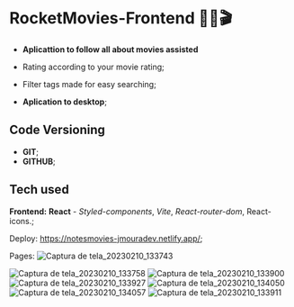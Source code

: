 # RocketMovies-Frontend ✍🏾🎬

- **Aplicattion to follow all about movies assisted**

- Rating according to your movie rating;
- Filter tags made for easy searching;

- **Aplication to desktop**;





## Code Versioning

- **GIT**;
- **GITHUB**;


## Tech used


****Frontend:**** **React** - *Styled-components*, *Vite*,
*React-router-dom*, React-icons.;

Deploy: https://notesmovies-jmouradev.netlify.app/;

Pages:
![Captura de tela_20230210_133743](https://user-images.githubusercontent.com/72841857/218150101-91e2d6b7-7956-4aa9-9ca3-b85f0f54bf0f.png)

![Captura de tela_20230210_133758](https://user-images.githubusercontent.com/72841857/218150172-279b230a-6c8c-482d-aadc-4442286586e2.png)
![Captura de tela_20230210_133900](https://user-images.githubusercontent.com/72841857/218150301-bc9f833f-37eb-4673-bcc9-a5b7bf982ad8.png)
![Captura de tela_20230210_133927](https://user-images.githubusercontent.com/72841857/218150352-f2a0bad9-2f14-4e26-850b-73ada84a4a21.png)
![Captura de tela_20230210_134050](https://user-images.githubusercontent.com/72841857/218150379-c0c6e967-33c3-45b5-829d-6554bb623ff4.png)
![Captura de tela_20230210_134057](https://user-images.githubusercontent.com/72841857/218150434-e3b57aad-fb97-4464-a6e1-d8e9ee88075b.png)
![Captura de tela_20230210_133911](https://user-images.githubusercontent.com/72841857/218150455-c56c3cf2-3a9b-42bb-8950-226046c27e5c.png)
